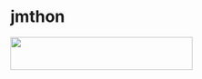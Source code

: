# jmthon

<p align="left"><a href="https://heroku.com/deploy?template=https://github.com/sosta/music"> <img src="https://img.shields.io/badge/Deploy%20To%20Heroku-purple?style=for-the-badge&logo=heroku" width="320" height="58.45"/></a></p>
